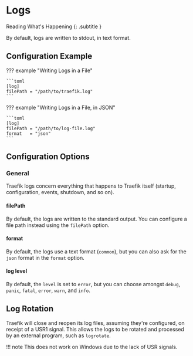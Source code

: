 # Logs

Reading What's Happening
{: .subtitle }

By default, logs are written to stdout, in text format.

## Configuration Example

??? example "Writing Logs in a File"

    ```toml
    [log]
    filePath = "/path/to/traefik.log"
    ```

??? example "Writing Logs in a File, in JSON"

    ```toml
    [log]
    filePath = "/path/to/log-file.log"
    format   = "json"
    ```

## Configuration Options

### General

Traefik logs concern everything that happens to Traefik itself (startup, configuration, events, shutdown, and so on).

#### filePath

By default, the logs are written to the standard output.
You can configure a file path instead using the `filePath` option.

#### format

By default, the logs use a text format (`common`), but you can also ask for the `json` format in the `format` option.   

#### log level

By default, the `level` is set to `error`, but you can choose amongst `debug`, `panic`, `fatal`, `error`, `warn`, and `info`. 

## Log Rotation

Traefik will close and reopen its log files, assuming they're configured, on receipt of a USR1 signal.
This allows the logs to be rotated and processed by an external program, such as `logrotate`.

!!! note
    This does not work on Windows due to the lack of USR signals.
